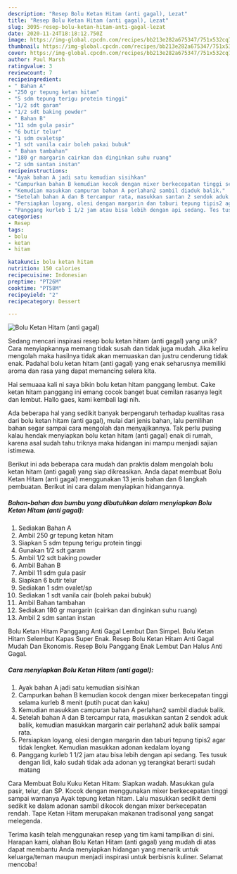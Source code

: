 ```yaml
---
description: "Resep Bolu Ketan Hitam (anti gagal), Lezat"
title: "Resep Bolu Ketan Hitam (anti gagal), Lezat"
slug: 3095-resep-bolu-ketan-hitam-anti-gagal-lezat
date: 2020-11-24T18:18:12.750Z
image: https://img-global.cpcdn.com/recipes/bb213e282a675347/751x532cq70/bolu-ketan-hitam-anti-gagal-foto-resep-utama.jpg
thumbnail: https://img-global.cpcdn.com/recipes/bb213e282a675347/751x532cq70/bolu-ketan-hitam-anti-gagal-foto-resep-utama.jpg
cover: https://img-global.cpcdn.com/recipes/bb213e282a675347/751x532cq70/bolu-ketan-hitam-anti-gagal-foto-resep-utama.jpg
author: Paul Marsh
ratingvalue: 3
reviewcount: 7
recipeingredient:
- " Bahan A"
- "250 gr tepung ketan hitam"
- "5 sdm tepung terigu protein tinggi"
- "1/2 sdt garam"
- "1/2 sdt baking powder"
- " Bahan B"
- "11 sdm gula pasir"
- "6 butir telur"
- "1 sdm ovaletsp"
- "1 sdt vanila cair boleh pakai bubuk"
- " Bahan tambahan"
- "180 gr margarin cairkan dan dinginkan suhu ruang"
- "2 sdm santan instan"
recipeinstructions:
- "Ayak bahan A jadi satu kemudian sisihkan"
- "Campurkan bahan B kemudian kocok dengan mixer berkecepatan tinggi selama kurleb 8 menit (putih pucat dan kaku)"
- "Kemudian masukkan campuran bahan A perlahan2 sambil diaduk balik."
- "Setelah bahan A dan B tercampur rata, masukkan santan 2 sendok aduk balik, kemudian masukkan margarin cair perlahan2 aduk balik sampai rata."
- "Persiapkan loyang, olesi dengan margarin dan taburi tepung tipis2 agar tidak lengket. Kemudian masukkan adonan kedalam loyang"
- "Panggang kurleb 1 1/2 jam atau bisa lebih dengan api sedang. Tes tusuk dengan lidi, kalo sudah tidak ada adonan yg terangkat berarti sudah matang"
categories:
- Resep
tags:
- bolu
- ketan
- hitam

katakunci: bolu ketan hitam 
nutrition: 150 calories
recipecuisine: Indonesian
preptime: "PT26M"
cooktime: "PT58M"
recipeyield: "2"
recipecategory: Dessert

---
```



![Bolu Ketan Hitam (anti gagal)](https://img-global.cpcdn.com/recipes/bb213e282a675347/751x532cq70/bolu-ketan-hitam-anti-gagal-foto-resep-utama.jpg)

Sedang mencari inspirasi resep bolu ketan hitam (anti gagal) yang unik? Cara menyiapkannya memang tidak susah dan tidak juga mudah. Jika keliru mengolah maka hasilnya tidak akan memuaskan dan justru cenderung tidak enak. Padahal bolu ketan hitam (anti gagal) yang enak seharusnya memiliki aroma dan rasa yang dapat memancing selera kita.

Hai semuaaa kali ni saya bikin bolu ketan hitam panggang lembut. Cake ketan hitam panggang ini emang cocok banget buat cemilan rasanya legit dan lembut. Hallo gaes, kami kembali lagi nih.

Ada beberapa hal yang sedikit banyak berpengaruh terhadap kualitas rasa dari bolu ketan hitam (anti gagal), mulai dari jenis bahan, lalu pemilihan bahan segar sampai cara mengolah dan menyajikannya. Tak perlu pusing kalau hendak menyiapkan bolu ketan hitam (anti gagal) enak di rumah, karena asal sudah tahu triknya maka hidangan ini mampu menjadi sajian istimewa.


Berikut ini ada beberapa cara mudah dan praktis dalam mengolah bolu ketan hitam (anti gagal) yang siap dikreasikan. Anda dapat membuat Bolu Ketan Hitam (anti gagal) menggunakan 13 jenis bahan dan 6 langkah pembuatan. Berikut ini cara dalam menyiapkan hidangannya.

<!--inarticleads1-->

##### Bahan-bahan dan bumbu yang dibutuhkan dalam menyiapkan Bolu Ketan Hitam (anti gagal):

1. Sediakan  Bahan A
1. Ambil 250 gr tepung ketan hitam
1. Siapkan 5 sdm tepung terigu protein tinggi
1. Gunakan 1/2 sdt garam
1. Ambil 1/2 sdt baking powder
1. Ambil  Bahan B
1. Ambil 11 sdm gula pasir
1. Siapkan 6 butir telur
1. Sediakan 1 sdm ovalet/sp
1. Sediakan 1 sdt vanila cair (boleh pakai bubuk)
1. Ambil  Bahan tambahan
1. Sediakan 180 gr margarin (cairkan dan dinginkan suhu ruang)
1. Ambil 2 sdm santan instan


Bolu Ketan Hitam Panggang Anti Gagal Lembut Dan Simpel. Bolu Ketan Hitam Selembut Kapas Super Enak. Resep Bolu Ketan Hitam Anti Gagal Mudah Dan Ekonomis. Resep Bolu Panggang Enak Lembut Dan Halus Anti Gagal. 

<!--inarticleads2-->

##### Cara menyiapkan Bolu Ketan Hitam (anti gagal):

1. Ayak bahan A jadi satu kemudian sisihkan
1. Campurkan bahan B kemudian kocok dengan mixer berkecepatan tinggi selama kurleb 8 menit (putih pucat dan kaku)
1. Kemudian masukkan campuran bahan A perlahan2 sambil diaduk balik.
1. Setelah bahan A dan B tercampur rata, masukkan santan 2 sendok aduk balik, kemudian masukkan margarin cair perlahan2 aduk balik sampai rata.
1. Persiapkan loyang, olesi dengan margarin dan taburi tepung tipis2 agar tidak lengket. Kemudian masukkan adonan kedalam loyang
1. Panggang kurleb 1 1/2 jam atau bisa lebih dengan api sedang. Tes tusuk dengan lidi, kalo sudah tidak ada adonan yg terangkat berarti sudah matang


Cara Membuat Bolu Kuku Ketan Hitam: Siapkan wadah. Masukkan gula pasir, telur, dan SP. Kocok dengan menggunakan mixer berkecepatan tinggi sampai warnanya Ayak tepung ketan hitam. Lalu masukkan sedikit demi sedikit ke dalam adonan sambil dikocok dengan mixer berkecepatan rendah. Tape Ketan Hitam merupakan makanan tradisonal yang sangat melegenda. 

Terima kasih telah menggunakan resep yang tim kami tampilkan di sini. Harapan kami, olahan Bolu Ketan Hitam (anti gagal) yang mudah di atas dapat membantu Anda menyiapkan hidangan yang menarik untuk keluarga/teman maupun menjadi inspirasi untuk berbisnis kuliner. Selamat mencoba!
